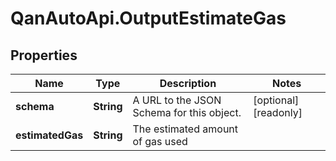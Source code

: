 # QanAutoApi.OutputEstimateGas

## Properties

Name | Type | Description | Notes
------------ | ------------- | ------------- | -------------
**schema** | **String** | A URL to the JSON Schema for this object. | [optional] [readonly] 
**estimatedGas** | **String** | The estimated amount of gas used | 


